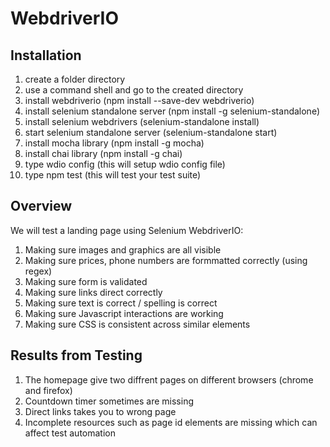 # WebdriverIO

## Installation
1. create a folder directory
2. use a command shell and go to the created directory
3. install webdriverio (npm install --save-dev webdriverio)
4. install selenium standalone server (npm install -g selenium-standalone)
5. install selenium webdrivers (selenium-standalone install)
6. start selenium standalone server (selenium-standalone start)
7. install mocha library (npm install -g mocha)
8. install chai library (npm install -g chai)
9. type wdio config (this will setup wdio config file)
10. type npm test (this will test your test suite)

## Overview
We will test a landing page using Selenium WebdriverIO:

1. Making sure images and graphics are all visible
2. Making sure prices, phone numbers are formmatted correctly (using regex)
3. Making sure form is validated
4. Making sure links direct correctly
5. Making sure text is correct / spelling is correct
6. Making sure Javascript interactions are working 
7. Making sure CSS is consistent across similar elements


## Results from Testing
1. The homepage give two diffrent pages on different browsers (chrome and firefox)
2. Countdown timer sometimes are missing
3. Direct links takes you to wrong page
4. Incomplete resources such as page id elements are missing which can affect test automation

